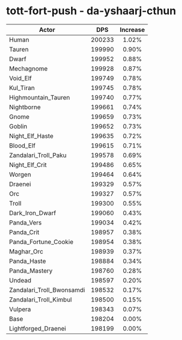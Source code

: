 # tott-fort-push - da-yshaarj-cthun
| Actor | DPS | Increase |
|---|:---:|:---:|
|Human|200233|1.02%|
|Tauren|199990|0.90%|
|Dwarf|199952|0.88%|
|Mechagnome|199928|0.87%|
|Void_Elf|199749|0.78%|
|Kul_Tiran|199745|0.78%|
|Highmountain_Tauren|199740|0.77%|
|Nightborne|199661|0.74%|
|Gnome|199659|0.73%|
|Goblin|199652|0.73%|
|Night_Elf_Haste|199635|0.72%|
|Blood_Elf|199615|0.71%|
|Zandalari_Troll_Paku|199578|0.69%|
|Night_Elf_Crit|199486|0.65%|
|Worgen|199464|0.64%|
|Draenei|199329|0.57%|
|Orc|199327|0.57%|
|Troll|199300|0.55%|
|Dark_Iron_Dwarf|199060|0.43%|
|Panda_Vers|199034|0.42%|
|Panda_Crit|198957|0.38%|
|Panda_Fortune_Cookie|198954|0.38%|
|Maghar_Orc|198939|0.37%|
|Panda_Haste|198884|0.34%|
|Panda_Mastery|198760|0.28%|
|Undead|198597|0.20%|
|Zandalari_Troll_Bwonsamdi|198532|0.17%|
|Zandalari_Troll_Kimbul|198500|0.15%|
|Vulpera|198343|0.07%|
|Base|198204|0.00%|
|Lightforged_Draenei|198199|0.00%|

